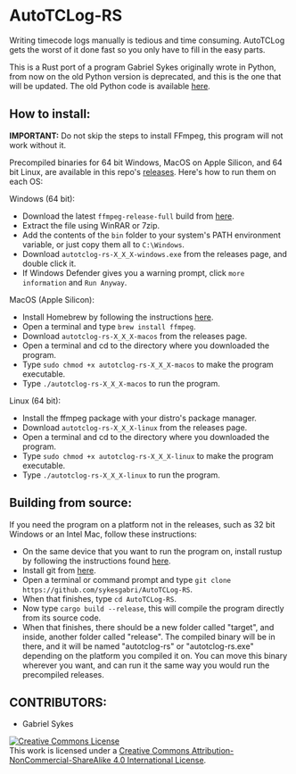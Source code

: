 # AutoTCLog-RS
Writing timecode logs manually is tedious and time consuming. AutoTCLog gets the worst of it done fast so you only have to fill in the easy parts.

This is a Rust port of a program Gabriel Sykes originally wrote in Python, from now on the old Python version is deprecated, and this is the one that will be updated. The old Python code is available [here](https://github.com/sykesgabri/AutoTCLog).

## How to install:

**IMPORTANT:** Do not skip the steps to install FFmpeg, this program will not work without it.

Precompiled binaries for 64 bit Windows, MacOS on Apple Silicon, and 64 bit Linux, are available in this repo's [releases](https://github.com/sykesgabri/AutoTCLog-RS/releases). Here's how to run them on each OS:

Windows (64 bit):

- Download the latest `ffmpeg-release-full` build from [here](https://www.gyan.dev/ffmpeg/builds).
- Extract the file using WinRAR or 7zip.
- Add the contents of the `bin` folder to your system's PATH environment variable, or just copy them all to `C:\Windows`.
- Download `autotclog-rs-X_X_X-windows.exe` from the releases page, and double click it.
- If Windows Defender gives you a warning prompt, click `more information` and `Run Anyway`.

MacOS (Apple Silicon):

- Install Homebrew by following the instructions [here](https://brew.sh).
- Open a terminal and type `brew install ffmpeg`.
- Download `autotclog-rs-X_X_X-macos` from the releases page.
- Open a terminal and cd to the directory where you downloaded the program.
- Type `sudo chmod +x autotclog-rs-X_X_X-macos` to make the program executable.
- Type `./autotclog-rs-X_X_X-macos` to run the program.

Linux (64 bit):

- Install the ffmpeg package with your distro's package manager.
- Download `autotclog-rs-X_X_X-linux` from the releases page.
- Open a terminal and cd to the directory where you downloaded the program.
- Type `sudo chmod +x autotclog-rs-X_X_X-linux` to make the program executable.
- Type `./autotclog-rs-X_X_X-linux` to run the program.

## Building from source:

If you need the program on a platform not in the releases, such as 32 bit Windows or an Intel Mac, follow these instructions:

- On the same device that you want to run the program on, install rustup by following the instructions found [here](https://www.rust-lang.org/tools/install).
- Install git from [here](https://git-scm.com/downloads).
- Open a terminal or command prompt and type `git clone https://github.com/sykesgabri/AutoTCLog-RS`.
- When that finishes, type `cd AutoTCLog-RS`.
- Now type `cargo build --release`, this will compile the program directly from its source code.
- When that finishes, there should be a new folder called "target", and inside, another folder called "release". The compiled binary will be in there, and it will be named "autotclog-rs" or "autotclog-rs.exe" depending on the platform you compiled it on. You can move this binary wherever you want, and can run it the same way you would run the precompiled releases.

## CONTRIBUTORS:

- Gabriel Sykes

<a rel="license" href="http://creativecommons.org/licenses/by-nc-sa/4.0/"><img alt="Creative Commons License" style="border-width:0" src="https://i.creativecommons.org/l/by-nc-sa/4.0/88x31.png" /></a><br />This work is licensed under a <a rel="license" href="http://creativecommons.org/licenses/by-nc-sa/4.0/">Creative Commons Attribution-NonCommercial-ShareAlike 4.0 International License</a>.
